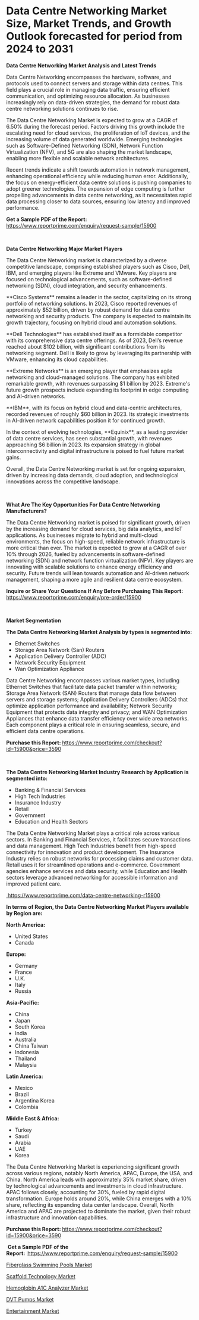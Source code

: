 <p><h1>Data Centre Networking Market Size, Market Trends, and Growth Outlook forecasted for period from 2024 to 2031</h1></p><p><strong>Data Centre Networking Market Analysis and Latest Trends</strong></p>
<p><p>Data Centre Networking encompasses the hardware, software, and protocols used to connect servers and storage within data centres. This field plays a crucial role in managing data traffic, ensuring efficient communication, and optimizing resource allocation. As businesses increasingly rely on data-driven strategies, the demand for robust data centre networking solutions continues to rise.</p><p>The Data Centre Networking Market is expected to grow at a CAGR of 6.50% during the forecast period. Factors driving this growth include the escalating need for cloud services, the proliferation of IoT devices, and the increasing volume of data generated worldwide. Emerging technologies such as Software-Defined Networking (SDN), Network Function Virtualization (NFV), and 5G are also shaping the market landscape, enabling more flexible and scalable network architectures.</p><p>Recent trends indicate a shift towards automation in network management, enhancing operational efficiency while reducing human error. Additionally, the focus on energy-efficient data centre solutions is pushing companies to adopt greener technologies. The expansion of edge computing is further propelling advancements in data centre networking, as it necessitates rapid data processing closer to data sources, ensuring low latency and improved performance.</p></p>
<p><strong>Get a Sample PDF of the Report:&nbsp;</strong> <a href="https://www.reportprime.com/enquiry/request-sample/15900?utm_campaign=1166&utm_medium=2&utm_source=Github&utm_content=ia&utm_term=25122024&utm_id=data-centre-networking">https://www.reportprime.com/enquiry/request-sample/15900</a></p>
<p>&nbsp;</p>
<p><strong>Data Centre Networking Major Market Players</strong></p>
<p><p>The Data Centre Networking market is characterized by a diverse competitive landscape, comprising established players such as Cisco, Dell, IBM, and emerging players like Extreme and VMware. Key players are focused on technological advancements, such as software-defined networking (SDN), cloud integration, and security enhancements.</p><p>**Cisco Systems** remains a leader in the sector, capitalizing on its strong portfolio of networking solutions. In 2023, Cisco reported revenues of approximately $52 billion, driven by robust demand for data centre networking and security products. The company is expected to maintain its growth trajectory, focusing on hybrid cloud and automation solutions.</p><p>**Dell Technologies** has established itself as a formidable competitor with its comprehensive data centre offerings. As of 2023, Dell’s revenue reached about $102 billion, with significant contributions from its networking segment. Dell is likely to grow by leveraging its partnership with VMware, enhancing its cloud capabilities.</p><p>**Extreme Networks** is an emerging player that emphasizes agile networking and cloud-managed solutions. The company has exhibited remarkable growth, with revenues surpassing $1 billion by 2023. Extreme's future growth prospects include expanding its footprint in edge computing and AI-driven networks.</p><p>**IBM**, with its focus on hybrid cloud and data-centric architectures, recorded revenues of roughly $60 billion in 2023. Its strategic investments in AI-driven network capabilities position it for continued growth.</p><p>In the context of evolving technologies, **Equinix**, as a leading provider of data centre services, has seen substantial growth, with revenues approaching $6 billion in 2023. Its expansion strategy in global interconnectivity and digital infrastructure is poised to fuel future market gains.</p><p>Overall, the Data Centre Networking market is set for ongoing expansion, driven by increasing data demands, cloud adoption, and technological innovations across the competitive landscape.</p></p>
<p>&nbsp;</p>
<p><strong>What Are The Key Opportunities For Data Centre Networking Manufacturers?</strong></p>
<p><p>The Data Centre Networking market is poised for significant growth, driven by the increasing demand for cloud services, big data analytics, and IoT applications. As businesses migrate to hybrid and multi-cloud environments, the focus on high-speed, reliable network infrastructure is more critical than ever. The market is expected to grow at a CAGR of over 10% through 2026, fueled by advancements in software-defined networking (SDN) and network function virtualization (NFV). Key players are innovating with scalable solutions to enhance energy efficiency and security. Future trends will lean towards automation and AI-driven network management, shaping a more agile and resilient data centre ecosystem.</p></p>
<p><strong>Inquire or Share Your Questions If Any Before Purchasing This Report:</strong> <a href="https://www.reportprime.com/enquiry/pre-order/15900?utm_campaign=1166&utm_medium=2&utm_source=Github&utm_content=ia&utm_term=25122024&utm_id=data-centre-networking">https://www.reportprime.com/enquiry/pre-order/15900</a></p>
<p>&nbsp;</p>
<p><strong>Market Segmentation</strong></p>
<p><strong>The Data Centre Networking Market Analysis by types is segmented into:</strong></p>
<p><ul><li>Ethernet Switches</li><li>Storage Area Network (San) Routers</li><li>Application Delivery Controller (ADC)</li><li>Network Security Equipment</li><li>Wan Optimization Appliance</li></ul></p>
<p><p>Data Centre Networking encompasses various market types, including Ethernet Switches that facilitate data packet transfer within networks; Storage Area Network (SAN) Routers that manage data flow between servers and storage systems; Application Delivery Controllers (ADCs) that optimize application performance and availability; Network Security Equipment that protects data integrity and privacy; and WAN Optimization Appliances that enhance data transfer efficiency over wide area networks. Each component plays a critical role in ensuring seamless, secure, and efficient data centre operations.</p></p>
<p><strong>Purchase this Report:&nbsp;</strong><a href="https://www.reportprime.com/checkout?id=15900&price=3590&utm_campaign=1166&utm_medium=2&utm_source=Github&utm_content=ia&utm_term=25122024&utm_id=data-centre-networking">https://www.reportprime.com/checkout?id=15900&price=3590</a></p>
<p>&nbsp;</p>
<p><strong>The Data Centre Networking Market Industry Research by Application is segmented into:</strong></p>
<p><ul><li>Banking & Financial Services</li><li>High Tech Industries</li><li>Insurance Industry</li><li>Retail</li><li>Government</li><li>Education and Health Sectors</li></ul></p>
<p><p>The Data Centre Networking Market plays a critical role across various sectors. In Banking and Financial Services, it facilitates secure transactions and data management. High Tech Industries benefit from high-speed connectivity for innovation and product development. The Insurance Industry relies on robust networks for processing claims and customer data. Retail uses it for streamlined operations and e-commerce. Government agencies enhance services and data security, while Education and Health sectors leverage advanced networking for accessible information and improved patient care.</p></p>
<p><a href="https://www.reportprime.com/data-centre-networking-r15900?utm_campaign=1166&utm_medium=2&utm_source=Github&utm_content=ia&utm_term=25122024&utm_id=data-centre-networking">&nbsp;https://www.reportprime.com/data-centre-networking-r15900</a></p>
<p><strong>In terms of Region, the Data Centre Networking Market Players available by Region are:</strong></p>
<p>
    <p> <strong> North America: </strong>
        <ul>
            <li>United States</li>
            <li>Canada</li>
        </ul>
        </p> 
    <p> <strong> Europe: </strong>
        <ul>
            <li>Germany</li>
            <li>France</li>
            <li>U.K.</li>
            <li>Italy</li>
            <li>Russia</li>
        </ul>
        </p> 
    <p> <strong> Asia-Pacific: </strong>
        <ul>
            <li>China</li>
            <li>Japan</li>
            <li>South Korea</li>
            <li>India</li>
            <li>Australia</li>
            <li>China Taiwan</li>
            <li>Indonesia</li>
            <li>Thailand</li>
            <li>Malaysia</li>
        </ul>
        </p> 
    <p> <strong> Latin America: </strong>
        <ul>
            <li>Mexico</li>
            <li>Brazil</li>
            <li>Argentina Korea</li>
            <li>Colombia</li>
        </ul>
        </p> 
    <p> <strong> Middle East & Africa: </strong>
        <ul>
            <li>Turkey</li>
            <li>Saudi</li>
            <li>Arabia</li>
            <li>UAE</li>
            <li>Korea</li>
        </ul>
    </p>
    </p>
<p><p>The Data Centre Networking Market is experiencing significant growth across various regions, notably North America, APAC, Europe, the USA, and China. North America leads with approximately 35% market share, driven by technological advancements and investments in cloud infrastructure. APAC follows closely, accounting for 30%, fueled by rapid digital transformation. Europe holds around 20%, while China emerges with a 10% share, reflecting its expanding data center landscape. Overall, North America and APAC are projected to dominate the market, given their robust infrastructure and innovation capabilities.</p></p>
<p><strong>Purchase this Report: </strong><a href="https://www.reportprime.com/checkout?id=15900&price=3590&utm_campaign=1166&utm_medium=2&utm_source=Github&utm_content=ia&utm_term=25122024&utm_id=data-centre-networking">https://www.reportprime.com/checkout?id=15900&price=3590</a></p>
<p>&nbsp;<strong>Get a Sample PDF of the Report:&nbsp;&nbsp;</strong><a href="https://www.reportprime.com/enquiry/request-sample/15900?utm_campaign=1166&utm_medium=2&utm_source=Github&utm_content=ia&utm_term=25122024&utm_id=data-centre-networking">https://www.reportprime.com/enquiry/request-sample/15900</a></p>
<p><strong></strong></p>
<p><p><a href="https://www.linkedin.com/pulse/growing-fiberglass-swimming-pools-market-size-forecast-predicted-lzbxc?utm_campaign=1166&utm_medium=2&utm_source=Github&utm_content=ia&utm_term=25122024&utm_id=data-centre-networking">Fiberglass Swimming Pools Market</a></p><p><a href="https://github.com/nathaliehurles7142/Market-Research-Report-List-1/blob/main/scaffold-technology-market.md?utm_campaign=1166&utm_medium=2&utm_source=Github&utm_content=ia&utm_term=25122024&utm_id=data-centre-networking">Scaffold Technology Market</a></p><p><a href="https://www.linkedin.com/pulse/global-hemoglobin-a1c-analyzer-market-forecast-2024-2031-mmpxf?utm_campaign=1166&utm_medium=2&utm_source=Github&utm_content=ia&utm_term=25122024&utm_id=data-centre-networking">Hemoglobin A1C Analyzer Market</a></p><p><a href="https://www.linkedin.com/pulse/market-report-covering-dvt-pumpsmarket-share-development-qcn2f?utm_campaign=1166&utm_medium=2&utm_source=Github&utm_content=ia&utm_term=25122024&utm_id=data-centre-networking">DVT Pumps Market</a></p><p><a href="https://github.com/rosalinebhakta48/Market-Research-Report-List-1/blob/main/entertainment-market.md?utm_campaign=1166&utm_medium=2&utm_source=Github&utm_content=ia&utm_term=25122024&utm_id=data-centre-networking">Entertainment Market</a></p></p>
